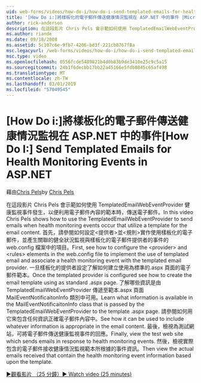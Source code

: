 ```yaml
---
uid: web-forms/videos/how-do-i/how-do-i-send-templated-emails-for-health-monitoring-events-in-aspnet
title: '[How Do i:]將樣板化的電子郵件傳送健康情況監視在 ASP.NET 中的事件 |Microsoft Docs'
author: rick-anderson
description: 在這段影片 Chris Pels 會示範如何使用 TemplatedEmailWebEventProvider 傳送電子郵件健康監視事件發生時，利用 t 的範本...
ms.author: riande
ms.date: 09/18/2008
ms.assetid: 5c107c6e-9fb7-4206-bd3f-221cb0767f8a
msc.legacyurl: /web-forms/videos/how-do-i/how-do-i-send-templated-emails-for-health-monitoring-events-in-aspnet
msc.type: video
ms.openlocfilehash: 0556fcde5489821b4d0b83b9de3410e25c9c5a15
ms.sourcegitcommit: 24b1f6decbb17bb22a45166e5fdb0845c65af498
ms.translationtype: MT
ms.contentlocale: zh-TW
ms.lasthandoff: 03/01/2019
ms.locfileid: "57049545"
---
```

<a name="how-do-i-send-templated-emails-for-health-monitoring-events-in-aspnet"></a><span data-ttu-id="d1d51-103">[How Do i:]將樣板化的電子郵件傳送健康情況監視在 ASP.NET 中的事件</span><span class="sxs-lookup"><span data-stu-id="d1d51-103">[How Do I:] Send Templated Emails for Health Monitoring Events in ASP.NET</span></span>
====================
<span data-ttu-id="d1d51-104">藉由[Chris Pels](https://twitter.com/chrispels)</span><span class="sxs-lookup"><span data-stu-id="d1d51-104">by [Chris Pels](https://twitter.com/chrispels)</span></span>

<span data-ttu-id="d1d51-105">在這段影片 Chris Pels 會示範如何使用 TemplatedEmailWebEventProvider 健康監視事件發生，以便利用電子郵件內容的範本時，傳送電子郵件。</span><span class="sxs-lookup"><span data-stu-id="d1d51-105">In this video Chris Pels shows how to use the TemplatedEmailWebEventProvider to send emails when health monitoring events occur that utilize a template for the email content.</span></span> <span data-ttu-id="d1d51-106">首先，請參閱如何設定&lt;提供者&gt;並&lt;規則&gt;實作使用樣板化的電子郵件，並產生關聯的健全狀況監視與樣板化的電子郵件提供者的事件的 web.config 檔案中的項目。</span><span class="sxs-lookup"><span data-stu-id="d1d51-106">First, see how to configure the &lt;provider&gt; and &lt;rules&gt; elements in the web.config file to implement the use of templated email and associate a health monitoring event with the templated email provider.</span></span> <span data-ttu-id="d1d51-107">一旦樣板化的提供者設定了解如何建立使用為標準的.aspx 頁面的電子郵件範本。</span><span class="sxs-lookup"><span data-stu-id="d1d51-107">Once the templated provider is configured see how to create the email template using as standard .aspx page.</span></span> <span data-ttu-id="d1d51-108">了解哪些資訊是由 TemplatedEmailWebEventProvider 傳遞至範本.aspx 頁面 MailEventNotificaitonInfo 類別中可用。</span><span class="sxs-lookup"><span data-stu-id="d1d51-108">Learn what information is available in the MailEventNotificaitonInfo class that is passed by the TemplatedEmailWebEventProvider to the template .aspx page.</span></span> <span data-ttu-id="d1d51-109">請參閱如何用它來包含任何資訊正確電子郵件內容中。</span><span class="sxs-lookup"><span data-stu-id="d1d51-109">See how it can be used to include whatever information is appropriate in the email content.</span></span> <span data-ttu-id="d1d51-110">最後，檢視為測試網站，可將電子郵件傳送健康監視事件的回應。</span><span class="sxs-lookup"><span data-stu-id="d1d51-110">Finally, view the test web site which sends emails in response to health monitoring events.</span></span> <span data-ttu-id="d1d51-111">然後，檢視實際包含的電子郵件接收健康情況監視範本所根據的事件資訊。</span><span class="sxs-lookup"><span data-stu-id="d1d51-111">Then view the actual emails received that contain the health monitoring event information based upon the template.</span></span>

[<span data-ttu-id="d1d51-112">&#9654;觀看影片 （25 分鐘）</span><span class="sxs-lookup"><span data-stu-id="d1d51-112">&#9654; Watch video (25 minutes)</span></span>](https://channel9.msdn.com/Blogs/ASP-NET-Site-Videos/how-do-i-send-templated-emails-for-health-monitoring-events-in-aspnet)
